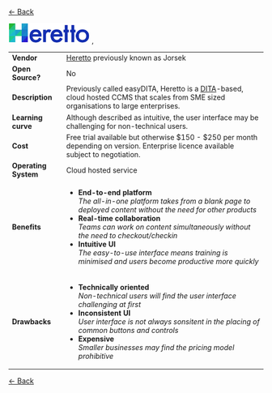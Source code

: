 <a href="readme.md"><- Back</a>

 <img src='Heretto-2.png' height='40'> 

<table>
  <tr>
    <td><b>Vendor</td>
    <td><a href="https://www.heretto.com">Heretto</a> previously known as Jorsek</td>, 
  </tr>
  <tr>
    <td><b>Open Source?</td>
    <td>No</td>
  </tr>
  <tr>
    <td><b>Description</td>
    <td>Previously called easyDITA, Heretto is a <a href="https://en.wikipedia.org/wiki/Darwin_Information_Typing_Architecture">DITA</a>-based, cloud hosted CCMS that scales from SME sized organisations to large enterprises.</td>
  </tr> 
  <tr>
    <td><b>Learning curve</td>
    <td>Although described as intuitive, the user interface may be challenging for non-technical users.</td>
  </tr> 
  <tr>
    <td><b>Cost</td>
    <td>Free trial available but otherwise $150 - $250 per month depending on version. Enterprise licence available subject to negotiation.</td>
  </tr>
  <tr>
    <td><b>Operating System</td>
    <td>Cloud hosted service</td>
  </tr> 
  <tr>
    <td><b>Benefits</td>
  <td>
    <ul>
      <li><b>End-to-end platform</b><br><i>The all-in-one platform takes from a blank page to deployed content without the need for other products</i></li>
      <li><b>Real-time collaboration</b><br><i>Teams can work on content simultaneously without the need to checkout/checkin</i></li>
      <li><b>Intuitive UI</b><br><i>The easy-to-use interface means training is minimised and users become productive more quickly</i></li>
    </ul>
  </td>
</tr>
<tr>
  <td><b>Drawbacks</td>
  <td>
    <ul>
      <li><b>Technically oriented</b><br><i>Non-technical users will find the user interface challenging at first</i></li>
      <li><b>Inconsistent UI</b><br><i>User interface is not always sonsitent in the placing of common buttons and controls</i></li>
      <li><b>Expensive</b><br><i>Smaller businesses may find the pricing model prohibitive</i></li>
    </ul>
  </td> 
</tr>
</table>
<a href="readme.md"><- Back</a>
